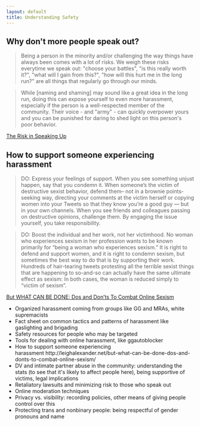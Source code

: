 ```yaml
---
layout: default
title: Understanding Safety
---
```


## Why don't more people speak out?

>Being a person in the minority and/or challenging the way things have always been comes with a lot of risks. We weigh these risks everytime we speak out: "choose your battles", "is this really worth it?", "what will I gain from this?", "how will this hurt me in the long run?" are all things that regularly go through our minds.

>While [naming and shaming] may sound like a great idea in the long run, doing this can expose yourself to even more harassment, especially if the person is a well-respected member of the community. Their voice - and "army" - can quickly overpower yours and you can be punished for daring to shed light on this person's poor behavior.

[The Risk in Speaking Up](http://www.ashedryden.com/the-risk-in-speaking-up)

## How to support someone experiencing harassment

>DO: Express your feelings of support. When you see something unjust happen, say that you condemn it. When someone’s the victim of destructive sexist behavior, defend them– not in a brownie points-seeking way, directing your comments at the victim herself or copying women into your Tweets so that they know you’re a good guy — but in your own channels. When you see friends and colleagues passing on destructive opinions, challenge them. By engaging the issue yourself, you take responsibility.

>DO: Boost the individual and her work, not her victimhood. No woman who experiences sexism in her profession wants to be known primarily for “being a woman who experiences sexism.” It is right to defend and support women, and it is right to condemn sexism, but sometimes the best way to do that is by supporting their work. Hundreds of hair-tearing tweets protesting all the terrible sexist things that are happening to so-and-so can actually have the same ultimate effect as sexism: In both cases, the woman is reduced simply to “victim of sexism”.

[But WHAT CAN BE DONE: Dos and Don’ts To Combat Online Sexism](http://leighalexander.net/but-what-can-be-done-dos-and-donts-to-combat-online-sexism/)

<ul>
  <li>Organized harassment coming from groups like GG and MRAs, white supremacists</li>
  <li>Fact sheet on common tactics and patterns of harassment like gaslighting and brigading</li>
  <li>Safety resources for people who may be targeted</li>
  <li>Tools for dealing with online harassment, like ggautoblocker</li>
  <li>How to support someone experiencing harassment http://leighalexander.net/but-what-can-be-done-dos-and-donts-to-combat-online-sexism/</li>
  <li>DV and intimate partner abuse in the community: understanding the stats (to see that it's likely to affect people here), being supportive of victims, legal implications</li>
  <li>Retaliatory lawsuits and minimizing risk to those who speak out</li>
  <li>Online moderation techniques</li>
  <li>Privacy vs. visibility: recording policies, other means of giving people control over this</li>
  <li>Protecting trans and nonbinary people: being respectful of gender pronouns and name</li>
</ul>